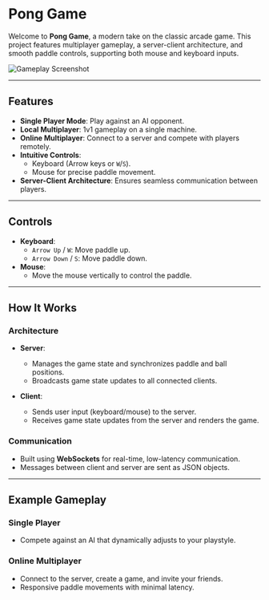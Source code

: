 # Pong Game

Welcome to **Pong Game**, a modern take on the classic arcade game. This project features multiplayer gameplay, a server-client architecture, and smooth paddle controls, supporting both mouse and keyboard inputs.

![Gameplay Screenshot](imgs/game_screenshot.png)

---

## Features

- **Single Player Mode**: Play against an AI opponent.
- **Local Multiplayer**: 1v1 gameplay on a single machine.
- **Online Multiplayer**: Connect to a server and compete with players remotely.
- **Intuitive Controls**:
  - Keyboard (Arrow keys or `W`/`S`).
  - Mouse for precise paddle movement.
- **Server-Client Architecture**: Ensures seamless communication between players.

---


## Controls

- **Keyboard**:
  - `Arrow Up` / `W`: Move paddle up.
  - `Arrow Down` / `S`: Move paddle down.
- **Mouse**:
  - Move the mouse vertically to control the paddle.

---

## How It Works

### Architecture

- **Server**:
  - Manages the game state and synchronizes paddle and ball positions.
  - Broadcasts game state updates to all connected clients.

- **Client**:
  - Sends user input (keyboard/mouse) to the server.
  - Receives game state updates from the server and renders the game.

### Communication

- Built using **WebSockets** for real-time, low-latency communication.
- Messages between client and server are sent as JSON objects.

---

## Example Gameplay

### Single Player
- Compete against an AI that dynamically adjusts to your playstyle.

### Online Multiplayer
- Connect to the server, create a game, and invite your friends.
- Responsive paddle movements with minimal latency.

